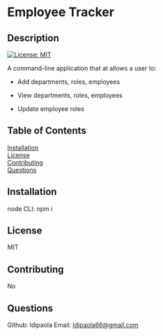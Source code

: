 
  # Employee Tracker

  ## Description
  [![License: MIT](https://img.shields.io/badge/License-MIT-yellow.svg)](https://opensource.org/licenses/MIT)

  A command-line application that at allows a user to:

  * Add departments, roles, employees

  * View departments, roles, employees

  * Update employee roles


  ## Table of Contents  
  [Installation](#Installation)   
  [License](#License)  
  [Contributing](#Contributing)   
  [Questions](#Questions)  
   



  ## Installation
  node CLI: npm i
  

  ## License
  MIT

  ## Contributing
  No


  ## Questions
  Github: ldipaola
  Email: ldipaola66@gmail.com
